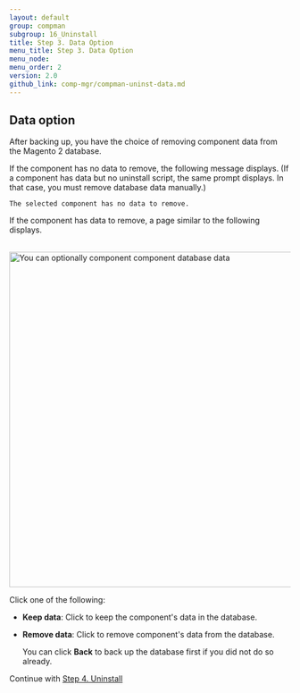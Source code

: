 ```yaml
---
layout: default 
group: compman
subgroup: 16_Uninstall
title: Step 3. Data Option
menu_title: Step 3. Data Option
menu_node: 
menu_order: 2
version: 2.0
github_link: comp-mgr/compman-uninst-data.md
---
```


## Data option
After backing up, you have the choice of removing component data from the Magento 2 database.

If the component has no data to remove, the following message displays. (If a component has data but no uninstall script, the same prompt displays. In that case, you must remove database data manually.)

	The selected component has no data to remove.

If the component has data to remove, a page similar to the following displays.

&nbsp;&nbsp;&nbsp;&nbsp;&nbsp;&nbsp;<img src="{{ site.baseurl }}common/images/cman_uninstall-data.png" width="600px" alt="You can optionally component component database data">

Click one of the following:

*	**Keep data**: Click to keep the component's data in the database.
*	**Remove data**: Click to remove component's data from the database. 

	You can click **Back** to back up the database first if you did not do so already.

Continue with <a href="{{ site.gdeurl }}comp-mgr/compman-uninst-final.html">Step 4. Uninstall</a>
